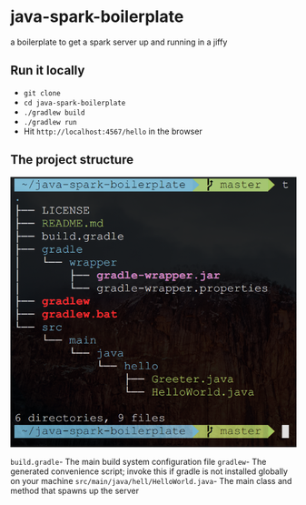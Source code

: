 # java-spark-boilerplate
a boilerplate to get a spark server up and running in a jiffy

## Run it locally
- `git clone`
- `cd java-spark-boilerplate`
- `./gradlew build`
- `./gradlew run`
- Hit `http://localhost:4567/hello` in the browser

## The project structure

![tree](./files.png)

`build.gradle`- The main build system configuration file
`gradlew`- The generated convenience script; invoke this if gradle is not installed globally on your machine
`src/main/java/hell/HelloWorld.java`- The main class and method that spawns up the server
